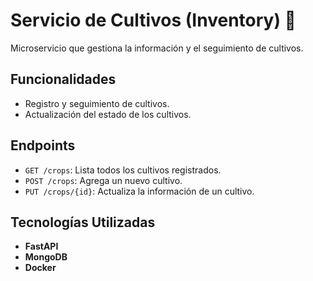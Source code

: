 # Servicio de Cultivos (Inventory) 🌱

Microservicio que gestiona la información y el seguimiento de cultivos.

## Funcionalidades
- Registro y seguimiento de cultivos.
- Actualización del estado de los cultivos.

## Endpoints
- `GET /crops`: Lista todos los cultivos registrados.
- `POST /crops`: Agrega un nuevo cultivo.
- `PUT /crops/{id}`: Actualiza la información de un cultivo.

## Tecnologías Utilizadas
- **FastAPI**
- **MongoDB**
- **Docker**
